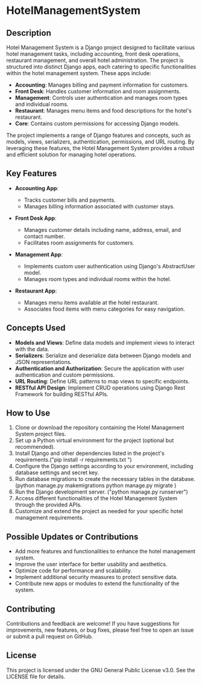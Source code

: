 # HotelManagementSystem

## Description
Hotel Management System is a Django project designed to facilitate various hotel management tasks, including accounting, front desk operations, restaurant management, and overall hotel administration. The project is structured into distinct Django apps, each catering to specific functionalities within the hotel management system. These apps include:

- **Accounting**: Manages billing and payment information for customers.
- **Front Desk**: Handles customer information and room assignments.
- **Management**: Controls user authentication and manages room types and individual rooms.
- **Restaurant**: Manages menu items and food descriptions for the hotel's restaurant.
- **Core**: Contains custom permissions for accessing Django models.

The project implements a range of Django features and concepts, such as models, views, serializers, authentication, permissions, and URL routing. By leveraging these features, the Hotel Management System provides a robust and efficient solution for managing hotel operations.

## Key Features
- **Accounting App**:
  - Tracks customer bills and payments.
  - Manages billing information associated with customer stays.

- **Front Desk App**:
  - Manages customer details including name, address, email, and contact number.
  - Facilitates room assignments for customers.

- **Management App**:
  - Implements custom user authentication using Django's AbstractUser model.
  - Manages room types and individual rooms within the hotel.

- **Restaurant App**:
  - Manages menu items available at the hotel restaurant.
  - Associates food items with menu categories for easy navigation.

## Concepts Used
- **Models and Views**: Define data models and implement views to interact with the data.
- **Serializers**: Serialize and deserialize data between Django models and JSON representations.
- **Authentication and Authorization**: Secure the application with user authentication and custom permissions.
- **URL Routing**: Define URL patterns to map views to specific endpoints.
- **RESTful API Design**: Implement CRUD operations using Django Rest Framework for building RESTful APIs.

## How to Use
1. Clone or download the repository containing the Hotel Management System project files.
2. Set up a Python virtual environment for the project (optional but recommended).
3. Install Django and other dependencies listed in the project's requirements.("pip install -r requirements.txt
")
4. Configure the Django settings according to your environment, including database settings and secret key.
5. Run database migrations to create the necessary tables in the database.(python manage.py makemigrations
python manage.py migrate
)
6. Run the Django development server. ("python manage.py runserver")
7. Access different functionalities of the Hotel Management System through the provided APIs.
8. Customize and extend the project as needed for your specific hotel management requirements.

## Possible Updates or Contributions
- Add more features and functionalities to enhance the hotel management system.
- Improve the user interface for better usability and aesthetics.
- Optimize code for performance and scalability.
- Implement additional security measures to protect sensitive data.
- Contribute new apps or modules to extend the functionality of the system.

## Contributing
Contributions and feedback are welcome! If you have suggestions for improvements, new features, or bug fixes, please feel free to open an issue or submit a pull request on GitHub.

## License
This project is licensed under the GNU General Public License v3.0. See the LICENSE file for details.
